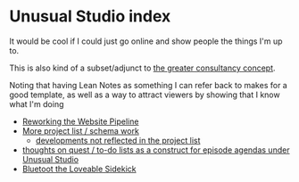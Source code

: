 # Unusual Studio index

It would be cool if I could just go online and show people the things I'm up to.

This is also kind of a subset/adjunct to [the greater consultancy concept](eed93-x6az8-aa81t-qyz9k-aspav).

Noting that having Lean Notes as something I can refer back to makes for a good template, as well as a way to attract viewers by showing that I know what I'm doing

- [Reworking the Website Pipeline](ead65-xnabp-jga7h-955m1-2942g)
- [More project list / schema work](65fht-0f65r-a8a9b-kvdyn-rbjjz)
  - [developments not reflected in the project list](5t3mg-9fbhp-t29rc-ezsx7-k19ws)
- [thoughts on quest / to-do lists as a construct for episode agendas under Unusual Studio](1wbtw-n2wfa-nqat5-sb2jz-hba44)
- [Bluetoot the Loveable Sidekick](ak6z3-4ytc7-698wa-hz88t-e3b4k)
